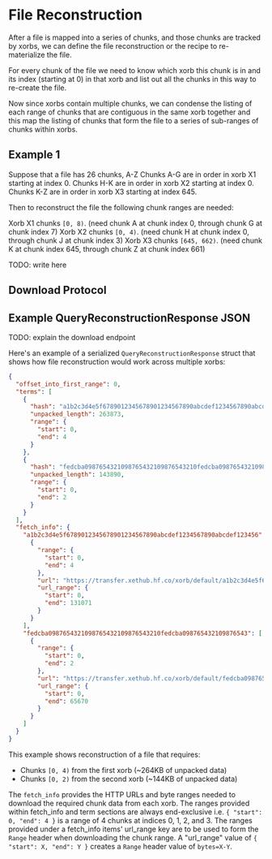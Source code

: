 # File Reconstruction

After a file is mapped into a series of chunks, and those chunks are tracked by xorbs, we can define the file reconstruction or the recipe to re-materialize the file.

For every chunk of the file we need to know which xorb this chunk is in and its index (starting at 0) in that xorb and list out all the chunks in this way to re-create the file.

Now since xorbs contain multiple chunks, we can condense the listing of each range of chunks that are contiguous in the same xorb together and this map the listing of chunks that form the file to a series of sub-ranges of chunks within xorbs.

## Example 1

Suppose that a file has 26 chunks, A-Z
Chunks A-G are in order in xorb X1 starting at index 0.
Chunks H-K are in order in xorb X2 starting at index 0.
Chunks K-Z are in order in xorb X3 starting at index 645.

Then to reconstruct the file the following chunk ranges are needed:

Xorb X1 chunks `[0, 8)`. (need chunk A at chunk index 0, through chunk G at chunk index 7)
Xorb X2 chunks `[0, 4)`. (need chunk H at chunk index 0, through chunk J at chunk index 3)
Xorb X3 chunks `[645, 662)`. (need chunk K at chunk index 645, through chunk Z at chunk index 661)

TODO: write here

## Download Protocol

## Example QueryReconstructionResponse JSON

TODO: explain the download endpoint

Here's an example of a serialized `QueryReconstructionResponse` struct that shows how file reconstruction would work across multiple xorbs:

```json
{
  "offset_into_first_range": 0,
  "terms": [
    {
      "hash": "a1b2c3d4e5f6789012345678901234567890abcdef1234567890abcdef123456",
      "unpacked_length": 263873,
      "range": {
        "start": 0,
        "end": 4
      }
    },
    {
      "hash": "fedcba0987654321098765432109876543210fedcba098765432109876543",
      "unpacked_length": 143890,
      "range": {
        "start": 0,
        "end": 2
      }
    }
  ],
  "fetch_info": {
    "a1b2c3d4e5f6789012345678901234567890abcdef1234567890abcdef123456": [
      {
        "range": {
          "start": 0,
          "end": 4
        },
        "url": "https://transfer.xethub.hf.co/xorb/default/a1b2c3d4e5f6789012345678901234567890abcdef1234567890abcdef123456?X-Amz-Algorithm=AWS4-HMAC-SHA256&X-Amz-Credential=AKIAIOSFODNN7EXAMPLE%2F20130721%2Fus-east-1%2Fs3%2Faws4_request&X-Amz-Date=20130721T201207Z&X-Amz-Expires=3600&X-Amz-SignedHeaders=host&X-Amz-Signature=d6796aa6097c82ba7e33b4725e8396f8a9638f7c3d4b5a6b7c8d9e0f1a2b3c4d",
        "url_range": {
          "start": 0,
          "end": 131071
        }
      }
    ],
    "fedcba0987654321098765432109876543210fedcba098765432109876543": [
      {
        "range": {
          "start": 0,
          "end": 2
        },
        "url": "https://transfer.xethub.hf.co/xorb/default/fedcba0987654321098765432109876543210fedcba098765432109876543?X-Amz-Algorithm=AWS4-HMAC-SHA256&X-Amz-Credential=AKIAIOSFODNN7EXAMPLE%2F20130721%2Fus-east-1%2Fs3%2Faws4_request&X-Amz-Date=20130721T201207Z&X-Amz-Expires=3600&X-Amz-SignedHeaders=host&X-Amz-Signature=d6796aa6097c82ba7e33b4725e8396f8a9638f7c3d4b5a6b7c8d9e0f1a2b3c4d",
        "url_range": {
          "start": 0,
          "end": 65670
        }
      }
    ]
  }
}
```

This example shows reconstruction of a file that requires:

- Chunks `[0, 4)` from the first xorb (~264KB of unpacked data)
- Chunks `[0, 2)` from the second xorb (~144KB of unpacked data)

The `fetch_info` provides the HTTP URLs and byte ranges needed to download the required chunk data from each xorb. The ranges provided within fetch_info and term sections are always end-exclusive i.e.
`{ "start": 0, "end": 4 }` is a range of 4 chunks at indices 0, 1, 2, and 3. The ranges provided under a fetch_info items' url_range key are to be used to form the `Range` header when downloading the chunk range.
A "url_range" value of `{ "start": X, "end": Y }` creates a `Range` header value of `bytes=X-Y`.
